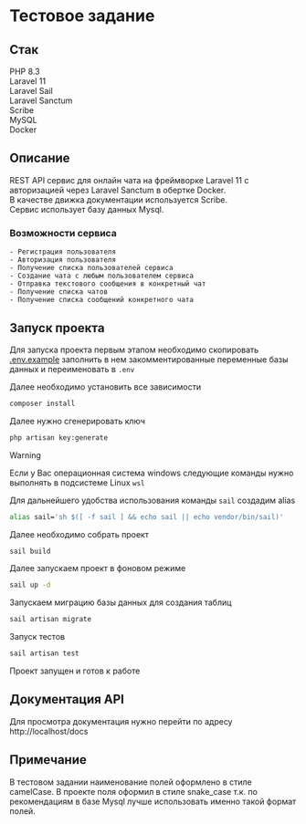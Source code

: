 # Тестовое задание

## Стак

PHP 8.3 \
Laravel 11 \
Laravel Sail \
Laravel Sanctum \
Scribe \
MySQL \
Docker 

## Описание

REST API сервис для онлайн чата на фреймворке Laravel 11 с авторизацией через Laravel Sanctum в обертке Docker. \
В качестве движка документации используется Scribe. \
Сервис использует базу данных Mysql. 

### Возможности сервиса
    - Регистрация пользователя
    - Авторизация пользователя
    - Получение списка пользователей сервиса
    - Создание чата с любым пользователем сервиса
    - Отправка текстового сообщения в конкретный чат
    - Получение списка чатов
    - Получение списка сообщений конкретного чата


## Запуск проекта

Для запуска проекта первым этапом необходимо скопировать [.env.example](.env.example) заполнить в нем закомментированные переменные базы данных и переименовать в `.env`

Далее необходимо установить все зависимости


```bash
composer install
```

Далее нужно сгенерировать ключ 

```bash
php artisan key:generate
```
> [!WARNING]
> Если у Вас операционная система windows следующие команды нужно выполнять в подсистеме Linux `wsl`

Для дальнейшего удобства использования команды `sail` создадим alias

```bash
alias sail='sh $([ -f sail ] && echo sail || echo vendor/bin/sail)'
```

Далее необходимо собрать проект

```bash
sail build
```

Далее запускаем проект в фоновом режиме

```bash
sail up -d
```

Запускаем миграцию базы данных для создания таблиц

```bash
sail artisan migrate
```

Запуск тестов

```bash
sail artisan test
```

Проект запущен и готов к работе 

## Документация API

Для просмотра документация нужно перейти по адресу http://localhost/docs


## Примечание

В тестовом задании наименование полей оформлено в стиле camelCase. В проекте поля оформил в стиле snake_case т.к. по рекомендациям в базе Mysql лучше использовать именно такой формат полей. 